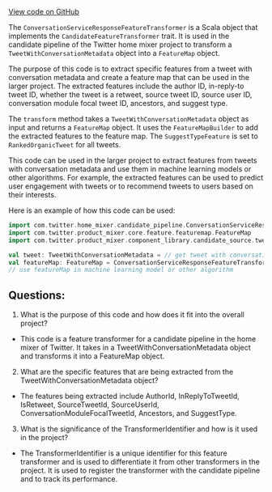 [View code on GitHub](https://github.com/misbahsy/the-algorithm/home-mixer/server/src/main/scala/com/twitter/home_mixer/candidate_pipeline/ConversationServiceResponseFeatureTransformer.scala)

The `ConversationServiceResponseFeatureTransformer` is a Scala object that implements the `CandidateFeatureTransformer` trait. It is used in the candidate pipeline of the Twitter home mixer project to transform a `TweetWithConversationMetadata` object into a `FeatureMap` object. 

The purpose of this code is to extract specific features from a tweet with conversation metadata and create a feature map that can be used in the larger project. The extracted features include the author ID, in-reply-to tweet ID, whether the tweet is a retweet, source tweet ID, source user ID, conversation module focal tweet ID, ancestors, and suggest type. 

The `transform` method takes a `TweetWithConversationMetadata` object as input and returns a `FeatureMap` object. It uses the `FeatureMapBuilder` to add the extracted features to the feature map. The `SuggestTypeFeature` is set to `RankedOrganicTweet` for all tweets. 

This code can be used in the larger project to extract features from tweets with conversation metadata and use them in machine learning models or other algorithms. For example, the extracted features can be used to predict user engagement with tweets or to recommend tweets to users based on their interests. 

Here is an example of how this code can be used:

```scala
import com.twitter.home_mixer.candidate_pipeline.ConversationServiceResponseFeatureTransformer
import com.twitter.product_mixer.core.feature.featuremap.FeatureMap
import com.twitter.product_mixer.component_library.candidate_source.tweetconvosvc.TweetWithConversationMetadata

val tweet: TweetWithConversationMetadata = // get tweet with conversation metadata
val featureMap: FeatureMap = ConversationServiceResponseFeatureTransformer.transform(tweet)
// use featureMap in machine learning model or other algorithm
```
## Questions: 
 1. What is the purpose of this code and how does it fit into the overall project?
- This code is a feature transformer for a candidate pipeline in the home mixer of Twitter. It takes in a TweetWithConversationMetadata object and transforms it into a FeatureMap object.

2. What are the specific features that are being extracted from the TweetWithConversationMetadata object?
- The features being extracted include AuthorId, InReplyToTweetId, IsRetweet, SourceTweetId, SourceUserId, ConversationModuleFocalTweetId, Ancestors, and SuggestType.

3. What is the significance of the TransformerIdentifier and how is it used in the project?
- The TransformerIdentifier is a unique identifier for this feature transformer and is used to differentiate it from other transformers in the project. It is used to register the transformer with the candidate pipeline and to track its performance.